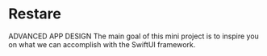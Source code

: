 # Restare
ADVANCED APP DESIGN The main goal of this mini project is to inspire you on what we can accomplish with the SwiftUI framework.
